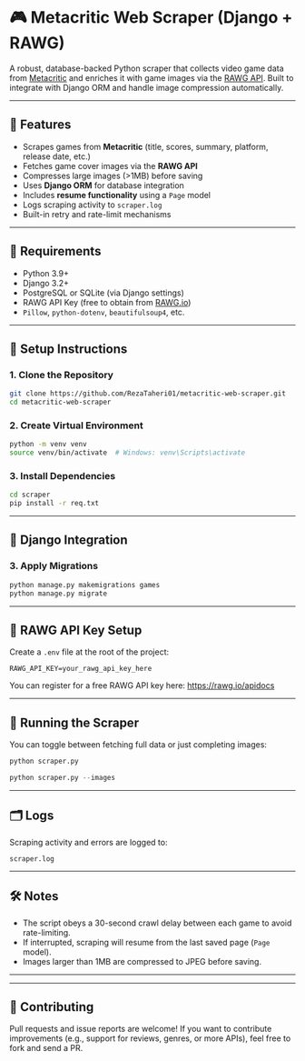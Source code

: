 # 🎮 Metacritic Web Scraper (Django + RAWG)

A robust, database-backed Python scraper that collects video game data from [Metacritic](https://www.metacritic.com) and enriches it with game images via the [RAWG API](https://rawg.io/apidocs). Built to integrate with Django ORM and handle image compression automatically.

---

## 📌 Features

- Scrapes games from **Metacritic** (title, scores, summary, platform, release date, etc.)
- Fetches game cover images via the **RAWG API**
- Compresses large images (>1MB) before saving
- Uses **Django ORM** for database integration
- Includes **resume functionality** using a `Page` model
- Logs scraping activity to `scraper.log`
- Built-in retry and rate-limit mechanisms

---

## 🧱 Requirements

- Python 3.9+
- Django 3.2+
- PostgreSQL or SQLite (via Django settings)
- RAWG API Key (free to obtain from [RAWG.io](https://rawg.io/apidocs))
- `Pillow`, `python-dotenv`, `beautifulsoup4`, etc.

---

## 🔧 Setup Instructions

### 1. Clone the Repository

```bash
git clone https://github.com/RezaTaheri01/metacritic-web-scraper.git
cd metacritic-web-scraper
```

### 2. Create Virtual Environment

```bash
python -m venv venv
source venv/bin/activate  # Windows: venv\Scripts\activate
```

### 3. Install Dependencies

```bash
cd scraper
pip install -r req.txt
```

---

## 🌱 Django Integration

### 3. Apply Migrations

```bash
python manage.py makemigrations games
python manage.py migrate
```

---

## 🔐 RAWG API Key Setup

Create a `.env` file at the root of the project:

```
RAWG_API_KEY=your_rawg_api_key_here
```

You can register for a free RAWG API key here: https://rawg.io/apidocs

---

## 🚀 Running the Scraper

You can toggle between fetching full data or just completing images:

```python
python scraper.py
```

```python
python scraper.py --images
```

---

## 🗂️ Logs

Scraping activity and errors are logged to:

```
scraper.log
```

---

## 🛠️ Notes

- The script obeys a 30-second crawl delay between each game to avoid rate-limiting.
- If interrupted, scraping will resume from the last saved page (`Page` model).
- Images larger than 1MB are compressed to JPEG before saving.

---

---

## 🤝 Contributing

Pull requests and issue reports are welcome! If you want to contribute improvements (e.g., support for reviews, genres, or more APIs), feel free to fork and send a PR.
